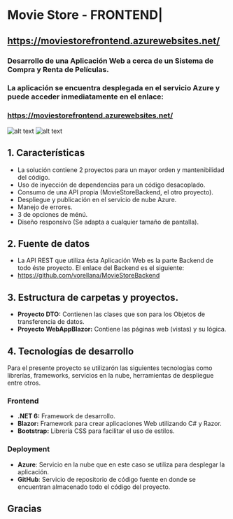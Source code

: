 # Movie Store - FRONTEND|
## https://moviestorefrontend.azurewebsites.net/

### Desarrollo de una Aplicación Web a cerca de un Sistema de Compra y Renta de Películas.

### La aplicación se encuentra desplegada en el servicio **Azure** y puede acceder inmediatamente en el enlace:
### https://moviestorefrontend.azurewebsites.net/

![alt text](https://github.com/vorellana/MovieStoreFrontend/blob/master/resources/backend-1.png?raw=true)
![alt text](https://github.com/vorellana/MovieStoreFrontend/blob/master/resources/backend-2.png?raw=true)

## 1. Características
* La solución contiene 2 proyectos para un mayor orden y mantenibilidad del código.
* Uso de inyección de dependencias para un código desacoplado.
* Consumo de una API propia (MovieStoreBackend, el otro proyecto).
* Despliegue y publicación en el servicio de nube Azure.
* Manejo de errores.
* 3 de opciones de ménú.
* Diseño responsivo (Se adapta a cualquier tamaño de pantalla).

## 2. Fuente de datos
* La API REST que utiliza ésta Aplicación Web es la parte Backend de todo éste proyecto. El enlace del Backend es el siguiente:
* https://github.com/vorellana/MovieStoreBackend

## 3. Estructura de carpetas y proyectos.
* **Proyecto DTO:** Contienen las clases que son para los Objetos de transferencia de datos.
* **Proyecto WebAppBlazor:** Contiene las páginas web (vistas) y su lógica.

## 4. Tecnologías de desarrollo

Para el presente proyecto se utilizarón las siguientes tecnologías como librerías, frameworks, servicios en la nube, herramientas de despliegue entre otros.
### Frontend
* **.NET 6:** Framework de desarrollo.
* **Blazor:** Framework para crear aplicaciones Web utilizando C# y Razor.
* **Bootstrap:** Librería CSS para facilitar el uso de estilos.
### Deployment
* **Azure**: Servicio en la nube que en este caso se utiliza para desplegar la aplicación.
* **GitHub**: Servicio de repositorio de código fuente en donde se encuentran almacenado todo el código del proyecto.
## Gracias

